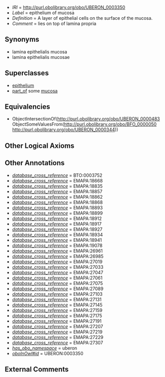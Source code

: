  * *IRI* = http://purl.obolibrary.org/obo/UBERON_0003350
 * *Label* = epithelium of mucosa
 * *Definition* = A layer of epithelial cells on the surface of the mucosa.
 * *Comment* = lies on top of lamina propria

## Synonyms

 * lamina epithelialis mucosa
 * lamina epithelialis mucosae

## Superclasses

 * [epithelium](../../UBERON/83/UBERON_0000483.md)
 * [part_of](../../BFO/50/BFO_0000050.md) some [mucosa](../../UBERON/44/UBERON_0000344.md)

## Equivalencies

 * ObjectIntersectionOf(<http://purl.obolibrary.org/obo/UBERON_0000483> ObjectSomeValuesFrom(<http://purl.obolibrary.org/obo/BFO_0000050> <http://purl.obolibrary.org/obo/UBERON_0000344>))

## Other Logical Axioms


## Other Annotations

 * *[database_cross_reference](../../ef/oboInOwl#hasDbXref.md)* = BTO:0003752
 * *[database_cross_reference](../../ef/oboInOwl#hasDbXref.md)* = EMAPA:18668
 * *[database_cross_reference](../../ef/oboInOwl#hasDbXref.md)* = EMAPA:18835
 * *[database_cross_reference](../../ef/oboInOwl#hasDbXref.md)* = EMAPA:18857
 * *[database_cross_reference](../../ef/oboInOwl#hasDbXref.md)* = EMAPA:18862
 * *[database_cross_reference](../../ef/oboInOwl#hasDbXref.md)* = EMAPA:18868
 * *[database_cross_reference](../../ef/oboInOwl#hasDbXref.md)* = EMAPA:18893
 * *[database_cross_reference](../../ef/oboInOwl#hasDbXref.md)* = EMAPA:18899
 * *[database_cross_reference](../../ef/oboInOwl#hasDbXref.md)* = EMAPA:18912
 * *[database_cross_reference](../../ef/oboInOwl#hasDbXref.md)* = EMAPA:18917
 * *[database_cross_reference](../../ef/oboInOwl#hasDbXref.md)* = EMAPA:18927
 * *[database_cross_reference](../../ef/oboInOwl#hasDbXref.md)* = EMAPA:18934
 * *[database_cross_reference](../../ef/oboInOwl#hasDbXref.md)* = EMAPA:18941
 * *[database_cross_reference](../../ef/oboInOwl#hasDbXref.md)* = EMAPA:19078
 * *[database_cross_reference](../../ef/oboInOwl#hasDbXref.md)* = EMAPA:26961
 * *[database_cross_reference](../../ef/oboInOwl#hasDbXref.md)* = EMAPA:26985
 * *[database_cross_reference](../../ef/oboInOwl#hasDbXref.md)* = EMAPA:27019
 * *[database_cross_reference](../../ef/oboInOwl#hasDbXref.md)* = EMAPA:27033
 * *[database_cross_reference](../../ef/oboInOwl#hasDbXref.md)* = EMAPA:27047
 * *[database_cross_reference](../../ef/oboInOwl#hasDbXref.md)* = EMAPA:27061
 * *[database_cross_reference](../../ef/oboInOwl#hasDbXref.md)* = EMAPA:27075
 * *[database_cross_reference](../../ef/oboInOwl#hasDbXref.md)* = EMAPA:27089
 * *[database_cross_reference](../../ef/oboInOwl#hasDbXref.md)* = EMAPA:27103
 * *[database_cross_reference](../../ef/oboInOwl#hasDbXref.md)* = EMAPA:27131
 * *[database_cross_reference](../../ef/oboInOwl#hasDbXref.md)* = EMAPA:27145
 * *[database_cross_reference](../../ef/oboInOwl#hasDbXref.md)* = EMAPA:27159
 * *[database_cross_reference](../../ef/oboInOwl#hasDbXref.md)* = EMAPA:27175
 * *[database_cross_reference](../../ef/oboInOwl#hasDbXref.md)* = EMAPA:27191
 * *[database_cross_reference](../../ef/oboInOwl#hasDbXref.md)* = EMAPA:27207
 * *[database_cross_reference](../../ef/oboInOwl#hasDbXref.md)* = EMAPA:27219
 * *[database_cross_reference](../../ef/oboInOwl#hasDbXref.md)* = EMAPA:27229
 * *[database_cross_reference](../../ef/oboInOwl#hasDbXref.md)* = EMAPA:27307
 * *[has_obo_namespace](../../ce/oboInOwl#hasOBONamespace.md)* = uberon
 * *[oboInOwl#id](../../id/oboInOwl#id.md)* = UBERON:0003350

## External Comments


